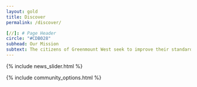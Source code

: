 ```yaml
---
layout: gold
title: Discover
permalink: /discover/

[//]: # Page Header
circle: "#CDB028"
subhead: Our Mission
subtext: The citizens of Greenmount West seek to improve their standards of living, quality of living, quality of life, and economic status regardless of gender, creed, culture, or class.
---
```

{% include news_slider.html %}

{% include community_options.html %}
